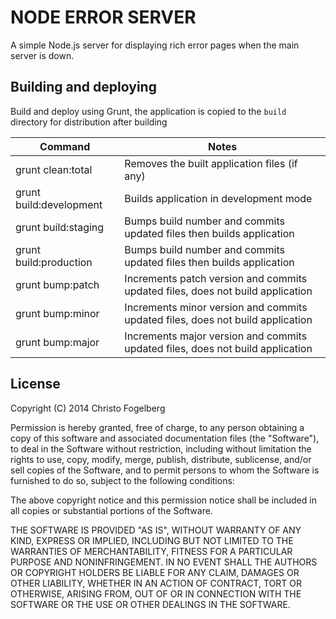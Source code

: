# NODE ERROR SERVER

A simple Node.js server for displaying rich error pages when the main server is down.

## Building and deploying

Build and deploy using Grunt, the application is copied to the `build` directory for distribution after building

Command                 | Notes
------------------------|--------------------------------------------------------------------------------
grunt clean:total       | Removes the built application files (if any)
grunt build:development | Builds application in development mode
grunt build:staging     | Bumps build number and commits updated files then builds application
grunt build:production  | Bumps build number and commits updated files then builds application
grunt bump:patch        | Increments patch version and commits updated files, does not build application
grunt bump:minor        | Increments minor version and commits updated files, does not build application
grunt bump:major        | Increments major version and commits updated files, does not build application

## License

Copyright (C) 2014 Christo Fogelberg

Permission is hereby granted, free of charge, to any person obtaining a copy of this software and associated 
documentation files (the "Software"), to deal in the Software without restriction, including without limitation 
the rights to use, copy, modify, merge, publish, distribute, sublicense, and/or sell copies of the Software, 
and to permit persons to whom the Software is furnished to do so, subject to the following conditions:

The above copyright notice and this permission notice shall be included in all copies or substantial portions of 
the Software.

THE SOFTWARE IS PROVIDED "AS IS", WITHOUT WARRANTY OF ANY KIND, EXPRESS OR IMPLIED, INCLUDING BUT NOT LIMITED TO 
THE WARRANTIES OF MERCHANTABILITY, FITNESS FOR A PARTICULAR PURPOSE AND NONINFRINGEMENT. IN NO EVENT SHALL THE 
AUTHORS OR COPYRIGHT HOLDERS BE LIABLE FOR ANY CLAIM, DAMAGES OR OTHER LIABILITY, WHETHER IN AN ACTION OF 
CONTRACT, TORT OR OTHERWISE, ARISING FROM, OUT OF OR IN CONNECTION WITH THE SOFTWARE OR THE USE OR OTHER DEALINGS 
IN THE SOFTWARE.